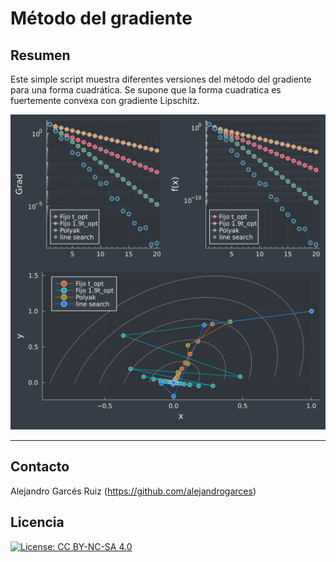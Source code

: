 # Método del gradiente

## Resumen

Este simple script muestra diferentes versiones del método del gradiente para una forma cuadrática.
Se supone que la forma cuadratica es fuertemente convexa con gradiente Lipschitz.

![](gradiente.svg)

---
## Contacto

Alejandro Garcés Ruiz
(https://github.com/alejandrogarces)

## Licencia

[![License: CC BY-NC-SA 4.0](https://img.shields.io/badge/License-CC_BY--NC--SA_4.0-lightgrey.svg)](https://creativecommons.org/licenses/by-nc-sa/4.0/)
